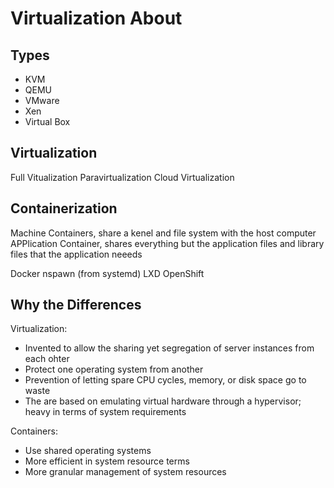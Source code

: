 # Virtualization About

## Types

- KVM
- QEMU
- VMware
- Xen
- Virtual Box

## Virtualization

Full Vitualization
Paravirtualization
Cloud Virtualization

## Containerization

Machine Containers, share a kenel and file system with the host computer
APPlication Container, shares everything but the application files and library files that the application neeeds

Docker
nspawn (from systemd)
LXD
OpenShift

## Why the Differences

Virtualization:

- Invented to allow the sharing yet segregation of server instances from each ohter
- Protect one operating system from another
- Prevention of letting spare CPU cycles, memory, or disk space go to waste
- The are based on emulating virtual hardware through a hypervisor; heavy in terms of system requirements

Containers:

- Use shared operating systems
- More efficient in system resource terms
- More granular management of system resources
